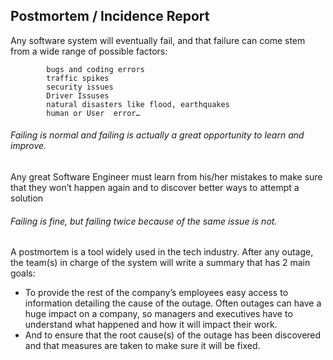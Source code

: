 ## Postmortem / Incidence Report

Any software system will eventually fail, and that failure can come stem from a wide range of possible factors: 

            bugs and coding errors
            traffic spikes 
            security issues 
            Driver Issuses 
            natural disasters like flood, earthquakes
            human or User  error… 

###### Failing is normal and failing is actually a great opportunity to learn and improve.

Any great Software Engineer must learn from his/her mistakes to make sure that they won’t happen again and to discover better ways to attempt a solution

###### Failing is fine, but failing twice because of the same issue is not.

A postmortem is a tool widely used in the tech industry. After any outage, the team(s) in charge of the system will write a summary that has 2 main goals:

* To provide the rest of the company’s employees easy access to information detailing the cause of the outage. Often outages can have a huge impact on a company, so managers and executives have to understand what happened and how it will impact their work.
* And to ensure that the root cause(s) of the outage has been discovered and that measures are taken to make sure it will be fixed.
